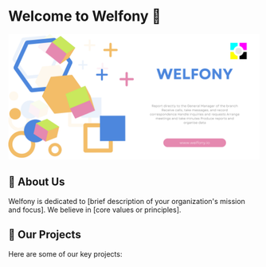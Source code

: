 # Welcome to Welfony 👋

![Welfony](https://github.com/welfony/.github/blob/main/Welfony%20Banner.png)

## 🚀 About Us
Welfony is dedicated to [brief description of your organization's mission and focus]. We believe in [core values or principles].

## 🌟 Our Projects
Here are some of our key projects:
